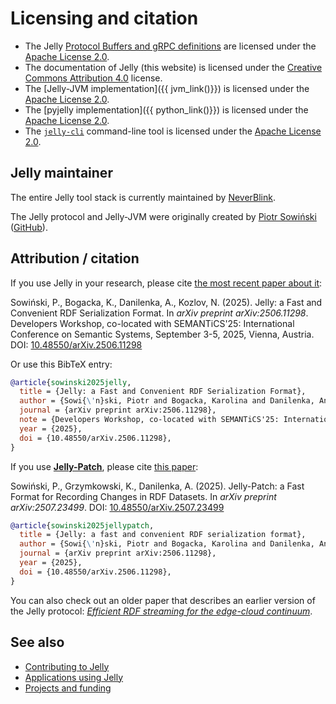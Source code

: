 # Licensing and citation

- The Jelly [Protocol Buffers and gRPC definitions](https://github.com/Jelly-RDF/jelly-protobuf) are licensed under the [Apache License 2.0](https://www.apache.org/licenses/LICENSE-2.0).
- The documentation of Jelly (this website) is licensed under the [Creative Commons Attribution 4.0](https://creativecommons.org/licenses/by/4.0/) license.
- The [Jelly-JVM implementation]({{ jvm_link()}}) is licensed under the [Apache License 2.0](https://www.apache.org/licenses/LICENSE-2.0).
- The [pyjelly implementation]({{ python_link()}}) is licensed under the [Apache License 2.0](https://www.apache.org/licenses/LICENSE-2.0).
- The [`jelly-cli`](https://github.com/Jelly-RDF/cli) command-line tool is licensed under the [Apache License 2.0](https://www.apache.org/licenses/LICENSE-2.0).

## Jelly maintainer

The entire Jelly tool stack is currently maintained by [NeverBlink](https://neverblink.eu).

The Jelly protocol and Jelly-JVM were originally created by [Piotr Sowiński](https://ostrzyciel.eu) ([GitHub](https://github.com/Ostrzyciel)).

## Attribution / citation

If you use Jelly in your research, please cite [the most recent paper about it](https://doi.org/10.48550/arXiv.2506.11298):

Sowiński, P., Bogacka, K., Danilenka, A., Kozlov, N. (2025). Jelly: a Fast and Convenient RDF Serialization Format. In _arXiv preprint arXiv:2506.11298_. Developers Workshop, co-located with SEMANTiCS'25: International Conference on Semantic Systems, September 3-5, 2025, Vienna, Austria. DOI: [10.48550/arXiv.2506.11298](https://doi.org/10.48550/arXiv.2506.11298)

Or use this BibTeX entry:

```bibtex
@article{sowinski2025jelly,
  title = {Jelly: a Fast and Convenient RDF Serialization Format},
  author = {Sowi{\'n}ski, Piotr and Bogacka, Karolina and Danilenka, Anastasiya and Kozlov, Nikita},
  journal = {arXiv preprint arXiv:2506.11298},
  note = {Developers Workshop, co-located with SEMANTiCS'25: International Conference on Semantic Systems, September 3-5, 2025, Vienna, Austria},
  year = {2025},
  doi = {10.48550/arXiv.2506.11298},
}
```

If you use **[Jelly-Patch](../specification/patch.md)**, please cite [this paper](https://arxiv.org/abs/2507.23499):

Sowiński, P., Grzymkowski, K., Danilenka, A. (2025). Jelly-Patch: a Fast Format for Recording Changes in RDF Datasets. In _arXiv preprint arXiv:2507.23499_. DOI: [10.48550/arXiv.2507.23499](https://doi.org/10.48550/arXiv.2507.23499)

```bibtex
@article{sowinski2025jellypatch,
  title = {Jelly: a fast and convenient RDF serialization format},
  author = {Sowi{\'n}ski, Piotr and Bogacka, Karolina and Danilenka, Anastasiya and Kozlov, Nikita},
  journal = {arXiv preprint arXiv:2506.11298},
  year = {2025},
  doi = {10.48550/arXiv.2506.11298},
}
```

You can also check out an older paper that describes an earlier version of the Jelly protocol: *[Efficient RDF streaming for the edge-cloud continuum](https://doi.org/10.1109/WF-IoT54382.2022.10152225)*.

## See also

- [Contributing to Jelly](../contributing/index.md)
- [Applications using Jelly](../use-cases.md)
- [Projects and funding](projects.md)

